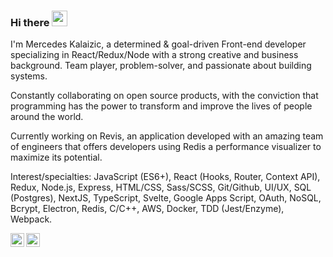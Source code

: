 ### Hi there <img src="https://media.giphy.com/media/hvRJCLFzcasrR4ia7z/giphy.gif" width="25px">

I'm Mercedes Kalaizic, a determined & goal-driven Front-end developer specializing in React/Redux/Node with a strong creative and business background. Team player, problem-solver, and passionate about building systems.

Constantly collaborating on open source products, with the conviction that programming has the power to transform and improve the lives of people around the world.

Currently working on Revis, an application developed with an amazing team of engineers that offers developers using Redis a performance visualizer to maximize its potential.

Interest/specialties: JavaScript (ES6+), React (Hooks, Router, Context API), Redux, Node.js, Express, HTML/CSS, Sass/SCSS, Git/Github, UI/UX, SQL (Postgres), NextJS, TypeScript, Svelte, Google Apps Script, OAuth, NoSQL, Bcrypt, Electron, Redis, C/C++, AWS, Docker, TDD (Jest/Enzyme), Webpack.

<a href="https://www.linkedin.com/in/mkalaizic/">
  <img align="left" alt="Mercedes's LinkedIn" width="22px" src="https://raw.githubusercontent.com/peterthehan/peterthehan/master/assets/linkedin.svg" />
</a> 
<a href="mailto:kalaizicmercedes@gmail.com">
  <img align="left" alt="Mercedes's Email" width="22px" src="https://www.iconpacks.net/icons/1/free-mail-icon-142-thumb.png" />
</a>

